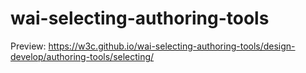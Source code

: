 # wai-selecting-authoring-tools

Preview: https://w3c.github.io/wai-selecting-authoring-tools/design-develop/authoring-tools/selecting/